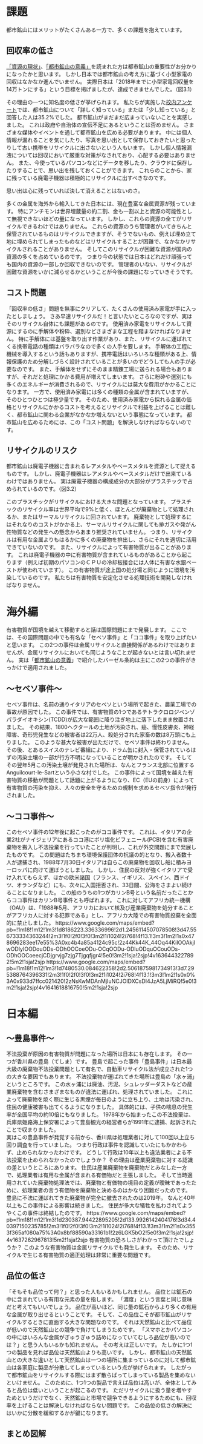 [//SCML_TITLE]: # (課題)
[//SCML_TITLE_EN]: # (Problem)

<div id="lang_jp">

# 課題

都市鉱山にはメリットがたくさんある一方で、多くの課題を抱えています。

## 回収率の低さ

<a href="../present-situation/">「資源の現状」</a>、<a href="../urban-mining/">「都市鉱山の意義」</a>を読まれた方は都市鉱山の重要性がお分かりになったかと思います。
<SummaryLink id="0">
しかし日本では<ForceText>都市鉱山の考え方に基づく小型家電の回収はなかなか進んでいません。</ForceText>
実際日本は「2018年までに小型家電回収量を14万トンにする」という目標を掲げましたが、達成できませんでした。（図3.1）
</SummaryLink>

<div class="image_container">
    <CaptionImage
        src="../assets/meti/20200807_01.png"
        caption="図3.1 小型家電回収量の推移"
        source="環境省" link="https://www.env.go.jp/press/files/jp/114485.pdf"
        height="40vw"
    ></CaptionImage>
</div>

その理由の一つに<ForceText>知名度の低さ</ForceText>が挙げられます。
私たちが実施した<a href="../activity/questionnaire.html">校内アンケート</a>では、都市鉱山について「詳しく知っている」または「少し知っている」と回答した人は35.2%でした。
都市鉱山がまだまだ広まっていないことを実感しました。
これは政府や自治体の宣伝不足にあるということは否めません。
さまざまな媒体やイベントを通して都市鉱山を広める必要があります。
中には<ForceText>個人情報が漏れる</ForceText>ことを気にしたり、<ForceText>写真を思い出として保存しておきたい</ForceText>と思ったりして古い携帯をリサイクルに出さないという人もいます。
しかし個人情報漏洩については回収において厳重な対策がなされており、心配する必要はありません。
また、今使っているパソコンなどにデータを移したり、クラウドに保存したりすることで、思い出を残しておくことができます。
これらのことから、家に残っている廃電子機器は積極的にリサイクルに出すべきなのです。

<AtomCharacter atom="Pt">
思い出は心に残っていれば決して消えることはないのさ。
</AtomCharacter>

多くの金属を海外から輸入してきた日本には、現在豊富な<Word>金属資源</Word>が残っています。
特にアンチモンは世界埋蔵量の約二割、金も一割以上と資源の可能性として無視できないほどの量になっています。
しかし、<ForceText>これらの資源の全てがリサイクルできるわけではありません。</ForceText>
これらの資源のうち管理者がいてきちんと保管されているものはリサイクルできますが、そうでないもの、例えば埋め立て地に埋められてしまったものなどはリサイクルすることが困難で、なかなかリサイクルされることがありません。
そしてこのリサイクルが困難な資源が国内の資源の多くを占めているのです。
つまり今の状態では日本はどれだけ頑張っても<ForceText>国内の資源の一部しか回収できない</ForceText>のです。
管理者のいない、リサイクルが困難な資源をいかに減らせるかということが今後の課題になっていきそうです。
<!-- (原田幸明Q&A p.5,24より) -->

## コスト問題

「回収率の低さ」問題を無事にクリアして、たくさんの使用済み家電が手に入ったとしましょう。
さあ早速リサイクルだ！と言いたいところなのですが、実はそのリサイクル自体にも課題があるのです。
<SummaryLink id="1">
使用済み家電をリサイクルして資源にするのに<ForceText>手解体や粉砕、選別などさまざまな工程を踏まなければなりません。</ForceText>
</SummaryLink>
特に手解体には基盤を取り出す作業があり、また、リサイクルに運ばれてくる携帯電話の種類はバラバラなので<ForceText>多くの人手を要します。</ForceText>
手解体の工程に機械を導入するという話もありますが、携帯電話はいろいろな種類がある上、情報保護のため分解しづらく設計されていることが多いのでどうしても人の手が必要なのです。
また、手解体をせずにそのまま精錬工場に送られる場合もありますが、それだと処理にかかる費用が増えてしまいます。
さらに粉砕や選別にも多くのエネルギーが消費されるので、リサイクルには莫大な費用がかかることになります。
一方で、使用済み家電には多くの種類の金属が含まれていますが、<ForceText>そのひとつひとつは極少量です。</ForceText>
そのため、使用済み家電から採れる金属の価格とリサイクルにかかるコストを考えるとリサイクルで利益を上げることは難しく、都市鉱山に関わる企業がなかなか増えないという事態になっています。<!-- （イラスト） -->
都市鉱山を広めるためには、この「コスト問題」を解決しなければならないのです。

## リサイクルのリスク

都市鉱山は廃電子機器に含まれる<Word>レアメタル</Word>や<Word>ベースメタル</Word>を資源として捉えるものです。
しかし、廃電子機器はレアメタルやベースメタルだけで出来ているわけではありません。
<SummaryLink id="3">
実は<ForceText>廃電子機器の構成成分の大部分がプラスチックで占められているのです。（図3.2）</ForceText>
</SummaryLink>
<div class="image_container">
    <CaptionImage
        src="../assets/susdi/40dcbe9d88c96297b642179a653642d8.jpg"
        caption="図3.2 携帯電話の構成成分の割合"
        source="SusDI" link="http://susdi.org/wp/data/post-38/"
        height="40vw"
    ></CaptionImage>
</div>

このプラスチックがリサイクルにおける大きな問題となっています。
プラスチックのリサイクル率は世界平均で9%と低く、ほとんどが廃棄物として処理されるか、または<Word>サーマルリサイクル</Word>に回されています。
廃棄物として処理するにはそれなりのコストがかかる上、サーマルリサイクルに関しても排ガスや発がん性物質などの発生への懸念からあまり推奨されていません。
つまり、<ForceText>リサイクルは有用な金属よりもはるかに多くの廃棄物を排出し、さらにそれを適切に活用できていない</ForceText>のです。
<SummaryLink id="5">
また、リサイクルによって<ForceText>有害物質が出る</ForceText>ことがあります。
これは廃電子機器の中に有害物質が含まれているものがあることから起こります（例えば初期のパソコンのＣＰＵの冷却板接合には人体に有害な水銀ペーストが使われています）。
この有害物質が途上国の処分場と同じように環境を汚染しているのです。
私たちは有害物質を安定化させる処理技術を開発しなければなりません。
</SummaryLink>

<Column title="有害物質の恐ろしさ">
<h1>海外編</h1>
有害物質が国境を越えて移動すると話は国際問題にまで発展します。
ここでは、その国際問題の中でも有名な「<Word>セベソ事件</Word>」と「<Word>ココ事件</Word>」を取り上げたいと思います。
この2つの事件は金属リサイクルと直接関係があるわけではありませんが、金属リサイクルにおいても同じようなことが起きないとは言い切れません。
実は「<a href="../urban-mining/">都市鉱山の意義</a>」で紹介した<Word>バーゼル条約</Word>は主にこの2つの事件がきっかけで適用されました。
<SummaryLink id="6">
<h2>～セベソ事件～</h2>
セベソ事件は、名前の通りイタリアのセベソという場所で起きた、農薬工場での事故が原因でした。
この事件では、有害物質の1つであるテトラクロロジベンゾパラダイオキシン(TCDD)が広大な範囲に降り注ぎ地上に落下したまま放置されました。
その結果、1800ヘクタールの土地が汚染され、癌、慢性皮膚炎、神経障害、奇形児発生などの被害者は22万人、殺処分された家畜の数は8万頭にも上りました。
このような甚大な被害が出ただけで、セベソ事件は終わりません。
その後、とあるスイスのテレビ番組により、ドラム缶に封入・保管されているはずの汚染土壌の一部が行方不明になっていることが明かされたのです。
そしてその翌年5月<ForceText>この汚染土壌が発見された場所は、なんとフランス北部に位置するAnguilcourt-le-Sartという小さな村でした。</ForceText>
この事件によって国境を越えた有害物質の移動が問題として話題に上がるようになり、EC（EUの前身）によって有害物質の汚染を抑え、人々の安全を守るための規制を求めるセベソ指令が発行されました。
</SummaryLink>
<SummaryLink id="7">
<h2>～ココ事件～</h2>
このセベソ事件の12年後に起こったのがココ事件です。
これは、イタリアの企業2社がナイジェリアにあるココ港にポリ塩化ビフェニール(PCB)を含む有害廃棄物を搬入し<Word>不法投棄</Word>を行っていたことが判明し、これが外交問題にまで発展したものです。
この問題はたちまち環境保護団体の抗議の的となり、搬入者数十人が逮捕され、1988年7月30日イタリアは自らこの廃棄物を回収し船に積みヨーロッパに向けて運ぼうとしました。
しかし、住民の反対が強くイタリアで受け入れてもらえず、ほかの欧米諸国（フランス、イギリス、スペイン、西ドイツ、オランダなど）にも、次々に入国拒否され、33日間、公海をさまよい続けることになりました。
この船のうちの1つがカリンB号という名前だったことからココ事件はカリンB号事件とも呼ばれます。
これに対してアフリカ統一機構（OAU）は、「1988年5月、アフリカにおいて核及び産業廃棄物を処分することがアフリカ人に対する犯罪である」とし、アフリカ大陸での有害物質投棄を全面的に禁止しました。
</SummaryLink>
<!-- (セベソとかココ、フランスの小さな村の場所を示す地図が欲しいかもby平川) -->
<GoogleMap>
https://www.google.com/maps/embed?pb=!1m18!1m12!1m3!1d8186223.336336996!2d1.2456114507078508!3d47.556733334363244!2m3!1f0!2f0!3f0!3m2!1i1024!2i768!4f13.1!3m3!1m2!1s0x478696283ee17e55%3A0xc4b4a85a4124c95c!2z44Kk44K_44Oq44KiIOOAkjIwODIyIOODouODs-ODhOOCoeODu-OCqOODu-ODluODquOCouODs-ODhOOCoeecjCDjgrvjg7zjg7Tjgqfjgr4!5e0!3m2!1sja!2sjp!4v1636443227892!5m2!1sja!2sjp
</GoogleMap>
<GoogleMap>
https://www.google.com/maps/embed?pb=!1m18!1m12!1m3!1d7480530.084622358!2d2.5061875981734913!3d7.295388764396331!2m3!1f0!2f0!3f0!3m2!1i1024!2i768!4f13.1!3m3!1m2!1s0x0%3A0x933d7ffcc021420!2zNsKwMDAnMjIuNCJOIDXCsDI4JzA5LjMiRQ!5e0!3m2!1sja!2sjp!4v1641618816750!5m2!1sja!2sjp
</GoogleMap>

<h1>日本編</h1>
<SummaryLink id="8"><h2>～豊島事件～</h2>
不法投棄が原因の有害物質が問題になった場所は日本にも存在します。
その一つが香川県の豊島（てしま）です。
豊島で起こった事件「<Word>豊島事件</Word>」は日本最大級の廃棄物不法投棄問題として有名で、<Word>自動車リサイクル法</Word>が成立された1つの大きな要因でもあります。
<!-- （豊島の場所を示す地図） -->
不法投棄物が運ばれてきた場所は豊島の「水ヶ浦」というところです。
この水ヶ浦には廃油、汚泥、<Word>シュレッダーダスト</Word>などの産業廃棄物を含むさまざまなものが違法に運ばれ、処理されていました。
これによって廃棄物を焼く際に生じる黒煙が毎日のように立ち上り、土地は汚染され、住民の健康被害も出てくるようになりました。
具体的には、子供の喘息の発生率が全国平均の約10倍にもなりました。
1978年から始まったこの不法投棄は、兵庫県姫路海上保安署によって豊島観光の経営者らが1991年に逮捕、起訴されたことで収まりました。
<br>
実はこの豊島事件が発覚する前から、香川県は処理業者に対して100回以上立ち回り調査を行っていました。
つまり行政は事件を認識していたにもかかわらず、止められなかったわけです。
どうして行政は10年以上も違法業者による不法投棄を止められなかったのでしょうか？
その理由は<ForceText>産業廃棄物に対する認識の差</ForceText>というところにあります。
住民は産業廃棄物を廃棄物だとみなした一方で、処理業者は有用な金属が含まれる有価物だと主張しました。
そして当時適用されていた<Word>廃棄物処理法</Word>では、廃棄物と有価物の境目の定義が曖昧であったために、処理業者の言う有価物を廃棄物と決めるのはかなり困難だったのです。
<br>
豊島に不法に運ばれてきた廃棄物が完全に撤去されたのは2019年。
なんと<ForceText>40年以上</ForceText>もこの事件による影響は続きました。
住民が多大な犠牲を払わされてようやくこの事件は終結したのです。
</SummaryLink>
<GoogleMap>
https://www.google.com/maps/embed?pb=!1m18!1m12!1m3!1d230387.94422895205!2d133.9926142404176!3d34.40397150235785!2m3!1f0!2f0!3f0!3m2!1i1024!2i768!4f13.1!3m3!1m2!1s0x3553f365af080a75%3A0x8bf88590a33161b1!2z6LGK5bO2!5e0!3m2!1sja!2sjp!4v1637262967813!5m2!1sja!2sjp
</GoogleMap>
有害物質の恐ろしさがわかって頂けたでしょうか？
<ForceText>このような有害物質は金属リサイクルでも発生します。</ForceText>
そのため、リサイクルで生じる有害物質の適正処理は非常に重要な問題です。
</Column>


## 品位の低さ

「そもそも<Word>品位</Word>って何？」と思った人もいるかもしれません。
品位とは鉱石の中に含まれている有用な元素の量を指します。
「濃度」という言葉と同じ意味だと考えてもいいでしょう。
品位が高いほど、同じ量の鉱石からより多くの有用な金属が取り出せるということです。
そして、この品位こそが都市鉱山がリサイクルするときに直面する大きな問題なのです。
<SummaryLink id="2">
それは<ForceText>天然鉱山と比べて品位が低いので天然鉱山との競争で負けてしまう</ForceText>ためです。
「スマホとかパソコンの中にはいろんな金属がぎゅうぎゅう詰めになっていてむしろ品位が高いのでは？」と思う人もいるかも知れません。
その考えは正しいです。
たしかに<ForceText>1つ1つの製品を見れば品位は天然鉱山よりも高い</ForceText>です。
しかし、都市鉱山の天然鉱山との大きな違いとして天然鉱山は一つの場所に集まっているのに対して都市鉱山は各家庭に製品が分散してしまっているという点が挙げられます。
したがって都市鉱山をリサイクルする際にはまず<ForceText>散らばってしまっている製品を集めないといけません。</ForceText>
このために、1つ1つの製品で言えば品位は高いが、<ForceText>全体としてみると品位は低い</ForceText>ということが起こるのです。
ただリサイクルに扱う量を増やすためというだけでなく、天然鉱山と市場で競争できるようにするためにも、回収率を上げることは解決しなければならない問題です。
この品位の低さの解決にはいかに分散を緩和するかが鍵になります。
</SummaryLink>

## まとめ図解

<div class="image_container">
  <svg viewBox="0, 0, 1280, 720" style="width:80vw; margin: 5vh 0 5vh;">
    <use xlink:href="../svg/summary_illust/C.svg#main"></use>
  </svg>
</div>


都市鉱山にはさまざまな課題が絡んでいますね...
なかなか進まないこともナットクできます。

## 参考文献

- 『図解よくわかる「都市鉱山」開発』（原田幸明・醍醐市朗、日刊工業新聞社・2011年8月1日）
- [PRTIMES「スマホのリサイクル回収率は17％。都市鉱山スマホを再資源化へ」](https://prtimes.jp/main/html/rd/p/000000006.000070388.html)
- [三井住友フィナンシャルグループ「「都市鉱山」に眠るレアメタルの資源化に向けて」](https://www.smfg.co.jp/sustainability/report/topics/detail084.html)
- [NIMS「都市鉱山関係データ」](https://www.nims.go.jp/genso/data/urban_mine.html)
- [「都市鉱山の蓄積量推定」に関する Q&A](https://www.nims.go.jp/research/elements/rare-metal/urban-mine/0ej0070000002ym4-att/urban-mine_qa.pdf)
- [petpedia「41 Eye-Opening Recycling Statistics」](https://petpedia.co/recycling-statistics/)
- [イタリア・セベソの化学工場での爆発](http://www.shippai.org/fkd/hf/HC0300002.pdf)
- [環境用語「セベソ事件」](https://www.eic.or.jp/ecoterm/index.php?act=view&serial=1543)
- [The New York Times「Toxic Waste Boomerang: Ciao Italy!」](https://www.nytimes.com/1988/09/03/world/toxic-waste-boomerang-ciao-italy.html)
- [The Washington Post「AFTER DUMPING ON NIGERIA, ITALY TAKES IT ALL BACK」](https://www.washingtonpost.com/archive/politics/1988/09/04/after-dumping-on-nigeria-italy-takes-it-all-back/349505f5-f0ca-4364-9563-3d1f9d48125f/)
- [ecoo「豊島事件が残した課題」](https://www.re-ver.co.jp/magazine/pdf/ecooVOL25.pdf)
- [E-VALUE「豊島の不法投棄問題を振り返る」](https://www.env-value.co.jp/columns/press57/)

<PNBar prev="../urban-mining/" next="../measure/" prev_text="都市鉱山の意義" next_text="現在の取り組み"></PNBar>
<FloatingMenu>
h1 課題
h2 回収率の低さ
h2 コスト問題
h2 リサイクルのリスク
h2 品位の低さ
h2 まとめ図解
h2 参考文献
</FloatingMenu>

</div>
<div id="lang_en">

# Problem

Urban mining makes a lot of profit, but there are still many obstacles.

## Low Collection Rate

If you read [&#147;Present Situation&#148;](../present-situation/) and [&#147;Urban Mining&#148](../urban-mining/);, you should understand how important urban mining is.
<SummaryLink id="0_en">
However, <ForceText>collecting on the idea of urban mining is not so active</ForceText> in Japan.
In fact, Japan set a goal to collect 140 thousand tons of small home appliances by 2018, but they could not achieve.
</SummaryLink>

<div class="image_container">
    <CaptionImage src="../assets/meti/20200807_01.png" height="40vw" link="https://www.env.go.jp/press/files/jp/114485.pdf" source="環境省" caption="How much home appliances were collected in a year?"></CaptionImage>
</div>

One of the reasons for this is <ForceText>lack of name recognition</ForceText>.
In [our survey at school](../activity/questionnaire.html), 35.2% of the students answered that they knew "a lot" or "a little" about urban mines.
We realized that urban mining is still not widely known.
It is hard to deny that this is due to the lack of promotion by the government and municipalities.
They need to spread the word urban mining through various media and events.
Some people do not recycle their old cell phones because they are worried about <ForceText>their personal information being leaked</ForceText> or they want to <ForceText>keep their photos as memories</ForceText>.
However, they do not have to worry about leaking personal information, as strict measures are taken in the collection process.
You can also preserve your memories by transferring the data to your current PC or other devices, or by storing them in your cloud.
For these reasons, you should actively recycle e-waste left in your house.

<AtomCharacter atom="Pt">
Your memories in your mind will never be lost.
</AtomCharacter>

Japan, which has imported many metals from overseas, has abundant <Word>metal resources</Word>.
Antimony, in particular, accounts for about 20% of the world's reserves, and gold for more than 10%, which is too much to ignore as potential resources.
However, <ForceText>not all of these resources can be recycled</ForceText>.
Of these resources, those that are managed and stored properly can be recycled, but those that are not, such as those that have been buried in landfills, are difficult to recycle and are not recycled very often.
And these resources that are difficult to recycle account for most of the resources in Japan.
In short, in its current state, <ForceText>Japan can only recover a part of the domestic resources</ForceText> however hard it tries.
How to reduce the amount of resources that are not managed and are difficult to recycle is going to be an issue in the future.

## Cost Problem

Suppose you have successfully overcome the "low collection rate" problem and get a lot of used appliances.
You would like to say, "Let's recycle!" but actually recycling itself has its own problems.
<SummaryLink id="1_en">
In order to recycle used home appliances and turn them into resources, <ForceText>various processes such as manual dismantling, crushing, and sorting must be done</ForceText>.
In particular, manual dismantling involves taking out the base, and also <ForceText>requires a lot of labor</ForceText> because many different types of cell phones are brought for recycling.
Some people have talked about introducing machines to the manual disassembly process, but since there are many different types of cell phones and they are often designed to be difficult to disassemble to protect information, manual labor is necessary.
In some cases, the e-waste is sent directly to a refinery without manual dismantling, but this increases the cost of processing.
In addition, a lot of energy is consumed in crushing and sorting, which makes recycling very expensive.
On the other hand, used home appliances include many kinds of metals, but <ForceText>each of them is a very small volume</ForceText>.
As a result, considering the price of metals extracted from used home appliances and the cost of recycling, it is difficult to make a profit from recycling, and the number of companies engaging in urban mining is not increasing rapidly.
In order to spread the use of urban mines, this "cost problem" has to be solved.
</SummaryLink>

## Risk of Recycling

In the idea of urban mining, <Word>minor metals</Word> and <Word>base metals</Word> included in waste electronic equipment are regarded as resources.
However, waste electronics are not only made of minor metals and base metals.
<SummaryLink id="3_en">
In fact, <ForceText>the majority of the components of waste electronics are made up of plastic</ForceText>.
</SummaryLink>

<div class="image_container">
    <CaptionImage src="../assets/susdi/40dcbe9d88c96297b642179a653642d8.jpg"
        caption="What is a cell phone made of?"
        source="SusDI"
        href="http://susdi.org/wp/data/post-38/"
        height="40vw"
    ></CaptionImage>
</div>

This plastic causes a big problem in recycling.
The global average recycling rate of plastic is low at 9%, and most of it is disposed of as waste or <Word>thermal recycling</Word>.
It costs a lot of money to process them as waste, and thermal recycling is not recommended due to concerns about the emission of exhaust gas and carcinogens.
In other words, <ForceText>recycling produces far more waste than useful metals, and also fails to properly use it</ForceText>.
<SummaryLink id="5_en">
In addition, <ForceText>recycling may generate hazardous substances</ForceText>.
This is caused by harmful substances in e-waste (For example, mercury paste, which is harmful to the human body, was used to bond the CPU cooling plates of early PCs).
These toxic substances are polluting the environment as well as disposal sites in developing countries.
You need to develop technologies to make toxic substances stable.
</SummaryLink>

<Column title="The Horror of Harmful Substances">

# Overseas

When harmful substances travel across borders, the discussion develops into an international issue.
In this article, we would like to talk about two famous international problems, <Word>Seveso disaster</Word> and <Word>Coco Incident</Word>.
Although these two incidents are not directly related to metal recycling, you cannot conclude that the same thing will not happen in metal recycling.
In fact, the <Word>Basel Convention</Word>, introduced in the section "[Significance of Urban Mining](../urban-mining/)," was concluded mainly because of these two incidents.

<SummaryLink id="6_en">
<h2>Seveso disaster</h2>
The Seveso disaster, as the name suggests, was caused by an accident at a pesticide factory in a place called Seveso, Italy.
In this incident, one of the hazardous substances, tetrachlorodibenzo-p dioxin (TCDD), rained down on a vast area and was left.
As a result, 1,800 hectares of land were contaminated, 220,000 people suffered from cancer, chronic dermatitis, neurological disorders, and deformed babies, and 80,000 livestock were killed.
This tremendous damage is not the end of the Seveso disaster.  Later, a Swiss TV program revealed that some of the contaminated soil that was supposed to be sealed and stored in drums had been lost.
In May of the next year, <ForceText>this contaminated soil was discovered in a small village in northern France called Anguilcourt-le-Sart</ForceText>.
This incident raised the issue of the movement of hazardous substances across borders, and the Seveso Directive was issued by the EC ( forerunner of the EU), which called for regulations to reduce the pollution of hazardous substances and protect the safety of people.
</SummaryLink>

<SummaryLink id="7_en">
<h2>Coco Incident</h2>
Twelve years after this Seveso incident, the Coco incident occurred.
It was discovered that two companies in Italy were <Word>illegally disposing of hazardous waste</Word>, including polychlorinated biphenyl (PCB), at the Coco Port in Nigeria and developed into a diplomatic issue.
The issue quickly became the target of protests of environmental groups, dozens of haulers were arrested, and on July 30, 1988, Italy tried to collect the waste on its own, load it on a ship, and move it to Europe.
However, because of the strong opposition by the residents, they were not accepted in Italy, and other Western countries (France, England, Spain, West Germany, the Netherlands, etc.) refused to allow them to enter the country one after another, and for 33 days they wandered the high seas.
One of the ships was named Karin B, so this incident is also known as the Karin B incident.
In May 1988, the Organization of African Unity (OAU) banned all disposal of hazardous substances on the African continent, and stated that "the disposal of nuclear and industrial waste in Africa is a crime against the African people."
</SummaryLink>

<GoogleMap>
https://www.google.com/maps/embed?pb=!1m18!1m12!1m3!1d8186223.336336996!2d1.2456114507078508!3d47.556733334363244!2m3!1f0!2f0!3f0!3m2!1i1024!2i768!4f13.1!3m3!1m2!1s0x478696283ee17e55%3A0xc4b4a85a4124c95c!2z44Kk44K_44Oq44KiIOOAkjIwODIyIOODouODs-ODhOOCoeODu-OCqOODu-ODluODquOCouODs-ODhOOCoeecjCDjgrvjg7zjg7Tjgqfjgr4!5e0!3m2!1sja!2sjp!4v1636443227892!5m2!1sja!2sjp
</GoogleMap>
<GoogleMap>
https://www.google.com/maps/embed?pb=!1m18!1m12!1m3!1d7480530.084622358!2d2.5061875981734913!3d7.295388764396331!2m3!1f0!2f0!3f0!3m2!1i1024!2i768!4f13.1!3m3!1m2!1s0x0%3A0x933d7ffcc021420!2zNsKwMDAnMjIuNCJOIDXCsDI4JzA5LjMiRQ!5e0!3m2!1sja!2sjp!4v1641618816750!5m2!1sja!2sjp
</GoogleMap>

# Japan

<SummaryLink id="8_en">
<h2>Teshima Incident</h2>
There are places in Japan that had problems with harmful substances caused by illegal disposal.
One of them is  Teshima in Kagawa Prefecture.
The <Word>Teshima Incident</Word>, an incident that took place in Teshima is famous as one of the largest illegal waste disposal problems in Japan, and is one of the main reasons why the <Word>Automobile Recycling Law</Word> was introduced.
The place where the illegally deposited waste was brought to is called Mizugaura in Teshima.
Various items, including industrial waste such as waste oil, sludge and <Word>shredder dust</Word>, were illegally brought there for processing.
This resulted in the daily emission of black smoke generated when burning the waste, which polluted the land and caused health problems for the residents.
To be specific, the rate of asthma in children is about 10 times as high as the national average.
The illegal disposal, which began in 1978, ended when the owners of Teshima Kanko were arrested and prosecuted in 1991 by the Himeji Coast Guard in Hyogo Prefecture.
<br>
In fact, before this incident in Teshima was found out, Kagawa Prefecture had conducted over 100 spot checks on the processor.
In other words, the administration was aware of the incident, but was unable to stop it.
Why haven't they been able to stop illegal dumping by illegal companies for more than 10 years?
The reason for this lies in <ForceText>the difference in perception of industrial waste</ForceText>.
Residents regarded the industrial waste as waste, while the processor insisted that it was valuable, because it contained useful metals.
The <Word>Waste Management and Public Cleansing Law</Word>, which was applied at that time, did not define the border between waste and valuable resources.
So, it was difficult to determine what the processor meant by valuable resources.
<br>
The waste illegally brought to Teshima will not be completely removed until 2019.
The influence of this incident lasted for <ForceText>over 40 years</ForceText>.
The incident finally ended after the residents were made to pay a great sacrifice.
</SummaryLink>

<GoogleMap>
https://www.google.com/maps/embed?pb=!1m18!1m12!1m3!1d230387.94422895205!2d133.9926142404176!3d34.40397150235785!2m3!1f0!2f0!3f0!3m2!1i1024!2i768!4f13.1!3m3!1m2!1s0x3553f365af080a75%3A0x8bf88590a33161b1!2z6LGK5bO2!5e0!3m2!1sja!2sjp!4v1637262967813!5m2!1sja!2sjp
</GoogleMap>

Do you understand the horror of hazardous substances?

<ForceText>They are also generated in metal recycling.</ForceText>
That is why the proper processing of hazardous substances generated by recycling is a very important issue.
</Column>


## Low Grade

Some of you may be thinking, "What is <Word>dignity</Word> in the first place?"
The grade means the amount of useful elements contained in ore.
You can think of it as the same thing as the word "content."
The higher the grade, the more useful metals can be taken out from the same amount of ore.
And this grade is the major problem that urban mining faces when it comes to recycling.
<SummaryLink id="2_en">
This is because <ForceText>the grade is lower than that of natural mines, so it loses in competition with natural mines</ForceText>.
Some people may think, "Isn't it rather high grade to have all kinds of metals jammed into a phone or computer?"
The idea is right.
It is certainly true that <ForceText>the grade of each product is higher than that of a natural mine</ForceText>.
However, one of the major differences between urban mines and natural mines is that natural mines are gathered in one place, while urban mines have their products scattered around each household.
<span class="sorry">下とくっついたんかな?</span>
This is why the grade of each product is high, but <ForceText>the grade of the products as a whole is low</ForceText>.
Increasing the collection rate is a problem that must be solved, not only in order to increase the amount of waste for recycling, but also in order to be able to compete in the market with natural mines.
The key to solving this low grade is how to ease the distribution.
</SummaryLink>

## Summary Chart

<div class="image_container">
  <svg viewBox="0, 0, 1200, 700" style="width:80vw; height:40vw; margin: 5vh 0 5vh;">
    <use xlink:href="../svg/summary_illust/C.svg#main"></use>
  </svg>
</div>


Urban mining involves a lot of issues….
You can understand that it is not easy to make progress.

## References

- 『図解よくわかる「都市鉱山」開発』（原田幸明・醍醐市朗、日刊工業新聞社・2011年8月1日）
- [PRTIMES「スマホのリサイクル回収率は17％。都市鉱山スマホを再資源化へ」](https://prtimes.jp/main/html/rd/p/000000006.000070388.html)
- [三井住友フィナンシャルグループ「「都市鉱山」に眠るレアメタルの資源化に向けて」](https://www.smfg.co.jp/sustainability/report/topics/detail084.html)
- [NIMS「都市鉱山関係データ」](https://www.nims.go.jp/genso/data/urban_mine.html)
- [「都市鉱山の蓄積量推定」に関する Q&A](https://www.nims.go.jp/research/elements/rare-metal/urban-mine/0ej0070000002ym4-att/urban-mine_qa.pdf)
- [petpedia「41 Eye-Opening Recycling Statistics」](https://petpedia.co/recycling-statistics/)
- [イタリア・セベソの化学工場での爆発](http://www.shippai.org/fkd/hf/HC0300002.pdf)
- [環境用語「セベソ事件」](https://www.eic.or.jp/ecoterm/index.php?act=view&serial=1543)
- [The New York Times「Toxic Waste Boomerang: Ciao Italy!」](https://www.nytimes.com/1988/09/03/world/toxic-waste-boomerang-ciao-italy.html)
- [The Washington Post「AFTER DUMPING ON NIGERIA, ITALY TAKES IT ALL BACK」](https://www.washingtonpost.com/archive/politics/1988/09/04/after-dumping-on-nigeria-italy-takes-it-all-back/349505f5-f0ca-4364-9563-3d1f9d48125f/)
- [ecoo「豊島事件が残した課題」](https://www.re-ver.co.jp/magazine/pdf/ecooVOL25.pdf)
- [E-VALUE「豊島の不法投棄問題を振り返る」](https://www.env-value.co.jp/columns/press57/)

<PNBar prev="../urban-mining/" next="../measure/" prev_text="Significance of Urban Mining" next_text="Measure"></PNBar>
<FloatingMenu>
h1 Problem
h2 Low Collection Rate
h2 Cost Problem
h2 Risk of Recycling
h2 Low Grade
h2 Summary Chart
h2 References
</FloatingMenu>

</div>